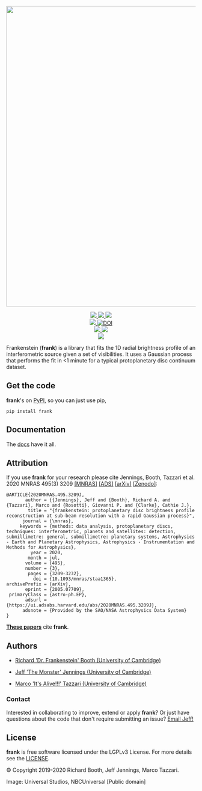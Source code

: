 <p align="center">
   <img width = "800" src="https://github.com/discsim/frank/blob/master/docs/images/day_off.png?raw=true"/>		   
 </p>

<p align="center">
  <a href="https://github.com/discsim/frank/releases">
      <img src="https://img.shields.io/github/release/discsim/frank/all.svg">
  </a>

  <a href="https://pypi.python.org/pypi/frank">
      <img src="https://img.shields.io/pypi/v/frank.svg">
  </a>

  <a href="https://discsim.github.io/frank/">
    <img src="https://img.shields.io/badge/docs-Read%20em!-blue.svg?style=flat"/>

  <br/>
  <a href="https://academic.oup.com/mnras/advance-article/doi/10.1093/mnras/staa1365/5838058?guestAccessKey=7f163a1f-c12f-4771-8e54-928636794a5b">
      <img src="https://img.shields.io/badge/paper-MNRAS-blue.svg">
  </a>

  <a href="https://doi.org/10.5281/zenodo.3832064">
      <img src="https://zenodo.org/badge/DOI/10.5281/zenodo.3832064.svg" alt="DOI">
  </a>

  <br/>
  <a href="https://circleci.com/gh/discsim/frank">
      <img src="https://circleci.com/gh/discsim/frank.svg?style=shield">
  </a>    

  <a href="https://discsim.github.io/frank/coverage/index.html">
      <img src="https://discsim.github.io/frank/coverage/badge.svg">
  </a>   

  <br/>
  <a href="https://www.gnu.org/licenses/lgpl-3.0">
      <img src="https://img.shields.io/badge/License-LGPL%20v3-blue.svg"
      [![License: LGPL v3](https://img.shields.io/badge/License-LGPL%20v3-blue.svg">
  </a>      
</p>

Frankenstein (**frank**) is a library that fits the 1D radial brightness profile of an interferometric source given a set of visibilities. It uses a Gaussian process that performs the fit in <1 minute for a typical protoplanetary disc continuum dataset.

Get the code
------------
**frank**'s on [PyPI](https://pypi.org/project/frank), so you can just use pip,
```
pip install frank
```

Documentation
-------------
The [docs](https://discsim.github.io/frank/) have it all.

Attribution
-----------
If you use **frank** for your research please cite Jennings, Booth, Tazzari et al. 2020 MNRAS 495(3) 3209
[[MNRAS]](https://academic.oup.com/mnras/article/495/3/3209/5838058?guestAccessKey=7f163a1f-c12f-4771-8e54-928636794a5b)
[[ADS]](https://ui.adsabs.harvard.edu/abs/2020MNRAS.495.3209J/abstract)
[[arXiv]](https://arxiv.org/abs/2005.07709)
[[Zenodo]](https://doi.org/10.5281/zenodo.3832064):
```
@ARTICLE{2020MNRAS.495.3209J,
       author = {{Jennings}, Jeff and {Booth}, Richard A. and {Tazzari}, Marco and {Rosotti}, Giovanni P. and {Clarke}, Cathie J.},
        title = "{frankenstein: protoplanetary disc brightness profile reconstruction at sub-beam resolution with a rapid Gaussian process}",
      journal = {\mnras},
     keywords = {methods: data analysis, protoplanetary discs, techniques: interferometric, planets and satellites: detection, submillimetre: general, submillimetre: planetary systems, Astrophysics - Earth and Planetary Astrophysics, Astrophysics - Instrumentation and Methods for Astrophysics},
         year = 2020,
        month = jul,
       volume = {495},
       number = {3},
        pages = {3209-3232},
          doi = {10.1093/mnras/staa1365},
archivePrefix = {arXiv},
       eprint = {2005.07709},
 primaryClass = {astro-ph.EP},
       adsurl = {https://ui.adsabs.harvard.edu/abs/2020MNRAS.495.3209J},
      adsnote = {Provided by the SAO/NASA Astrophysics Data System}
}
```

**[These papers](https://ui.adsabs.harvard.edu/search/q=citations(doi%3A10.1093%2Fmnras%2Fstaa1365)%20&sort=date%20desc%2C%20bibcode%20desc&p_=0)** cite **frank**.

Authors
-------
- [Richard 'Dr. Frankenstein' Booth (University of Cambridge)](https://github.com/rbooth200)

- [Jeff 'The Monster' Jennings (University of Cambridge)](https://github.com/jeffjennings)

- [Marco 'It's Alive!!!' Tazzari (University of Cambridge)](https://github.com/mtazzari)

### Contact ###
Interested in collaborating to improve, extend or apply **frank**?
Or just have questions about the code that don't require submitting an issue?
[Email Jeff!](mailto:jmj51@ast.cam.ac.uk)

License
-------
**frank** is free software licensed under the LGPLv3 License. For more details see the [LICENSE](https://github.com/discsim/frank/blob/master/LICENSE.txt).

© Copyright 2019-2020 Richard Booth, Jeff Jennings, Marco Tazzari.

Image: Universal Studios, NBCUniversal [Public domain]

